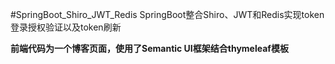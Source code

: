 #SpringBoot_Shiro_JWT_Redis
  SpringBoot整合Shiro、JWT和Redis实现token登录授权验证以及token刷新

**前端代码为一个博客页面，使用了Semantic UI框架结合thymeleaf模板**